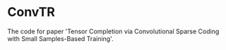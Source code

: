 # ConvTR
The code for paper 'Tensor Completion via Convolutional Sparse Coding with Small Samples-Based Training'. 

